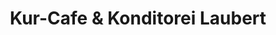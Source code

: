 ---
title: "Kur-Cafe & Konditorei Laubert"
url: /altenberg/kur-cafe-und-konditorei-laubert/
shop: Bäckerei
---